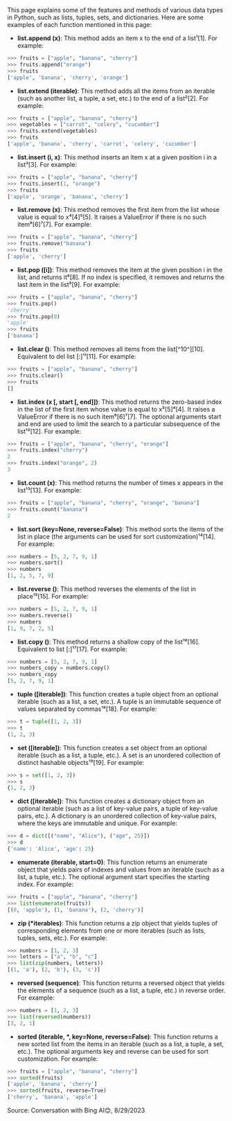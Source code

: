 This page explains some of the features and methods of various data types in Python, such as lists, tuples, sets, and dictionaries. Here are some examples of each function mentioned in this page:

- **list.append (x)**: This method adds an item x to the end of a list¹[1]. For example:

```python
>>> fruits = ["apple", "banana", "cherry"]
>>> fruits.append("orange")
>>> fruits
['apple', 'banana', 'cherry', 'orange']
```

- **list.extend (iterable)**: This method adds all the items from an iterable (such as another list, a tuple, a set, etc.) to the end of a list²[2]. For example:

```python
>>> fruits = ["apple", "banana", "cherry"]
>>> vegetables = ["carrot", "celery", "cucumber"]
>>> fruits.extend(vegetables)
>>> fruits
['apple', 'banana', 'cherry', 'carrot', 'celery', 'cucumber']
```

- **list.insert (i, x)**: This method inserts an item x at a given position i in a list³[3]. For example:

```python
>>> fruits = ["apple", "banana", "cherry"]
>>> fruits.insert(1, "orange")
>>> fruits
['apple', 'orange', 'banana', 'cherry']
```

- **list.remove (x)**: This method removes the first item from the list whose value is equal to x⁴[4]⁵[5]. It raises a ValueError if there is no such item⁶[6]⁷[7]. For example:

```python
>>> fruits = ["apple", "banana", "cherry"]
>>> fruits.remove("banana")
>>> fruits
['apple', 'cherry']
```

- **list.pop ([i])**: This method removes the item at the given position i in the list, and returns it⁸[8]. If no index is specified, it removes and returns the last item in the list⁹[9]. For example:

```python
>>> fruits = ["apple", "banana", "cherry"]
>>> fruits.pop()
'cherry'
>>> fruits.pop(0)
'apple'
>>> fruits
['banana']
```

- **list.clear ()**: This method removes all items from the list[^10^][10]. Equivalent to del list [:]¹¹[11]. For example:

```python
>>> fruits = ["apple", "banana", "cherry"]
>>> fruits.clear()
>>> fruits
[]
```

- **list.index (x [, start [, end]])**: This method returns the zero-based index in the list of the first item whose value is equal to x⁵[5]⁴[4]. It raises a ValueError if there is no such item⁶[6]⁷[7]. The optional arguments start and end are used to limit the search to a particular subsequence of the list¹²[12]. For example:

```python
>>> fruits = ["apple", "banana", "cherry", "orange"]
>>> fruits.index("cherry")
2
>>> fruits.index("orange", 2)
3
```

- **list.count (x)**: This method returns the number of times x appears in the list¹³[13]. For example:

```python
>>> fruits = ["apple", "banana", "cherry", "orange", "banana"]
>>> fruits.count("banana")
2
```

- **list.sort (key=None, reverse=False)**: This method sorts the items of the list in place (the arguments can be used for sort customization)¹⁴[14]. For example:

```python
>>> numbers = [5, 2, 7, 9, 1]
>>> numbers.sort()
>>> numbers
[1, 2, 5, 7, 9]
```

- **list.reverse ()**: This method reverses the elements of the list in place¹⁵[15]. For example:

```python
>>> numbers = [5, 2, 7, 9, 1]
>>> numbers.reverse()
>>> numbers
[1, 9, 7, 2, 5]
```

- **list.copy ()**: This method returns a shallow copy of the list¹⁶[16]. Equivalent to list [:]¹⁷[17]. For example:

```python
>>> numbers = [5, 2, 7, 9, 1]
>>> numbers_copy = numbers.copy()
>>> numbers_copy
[5, 2, 7, 9, 1]
```

- **tuple ([iterable])**: This function creates a tuple object from an optional iterable (such as a list, a set, etc.). A tuple is an immutable sequence of values separated by commas¹⁸[18]. For example:

```python
>>> t = tuple([1, 2, 3])
>>> t
(1, 2, 3)
```

- **set ([iterable])**: This function creates a set object from an optional iterable (such as a list, a tuple, etc.). A set is an unordered collection of distinct hashable objects¹⁹[19]. For example:

```python
>>> s = set([1, 2, 3])
>>> s
{1, 2, 3}
```

- **dict ([iterable])**: This function creates a dictionary object from an optional iterable (such as a list of key-value pairs, a tuple of key-value pairs, etc.). A dictionary is an unordered collection of key-value pairs, where the keys are immutable and unique. For example:

```python
>>> d = dict([("name", "Alice"), ("age", 25)])
>>> d
{'name': 'Alice', 'age': 25}
```

- **enumerate (iterable, start=0)**: This function returns an enumerate object that yields pairs of indexes and values from an iterable (such as a list, a tuple, etc.). The optional argument start specifies the starting index. For example:

```python
>>> fruits = ["apple", "banana", "cherry"]
>>> list(enumerate(fruits))
[(0, 'apple'), (1, 'banana'), (2, 'cherry')]
```

- **zip (*iterables)**: This function returns a zip object that yields tuples of corresponding elements from one or more iterables (such as lists, tuples, sets, etc.). For example:

```python
>>> numbers = [1, 2, 3]
>>> letters = ["a", "b", "c"]
>>> list(zip(numbers, letters))
[(1, 'a'), (2, 'b'), (3, 'c')]
```

- **reversed (sequence)**: This function returns a reversed object that yields the elements of a sequence (such as a list, a tuple, etc.) in reverse order. For example:

```python
>>> numbers = [1, 2, 3]
>>> list(reversed(numbers))
[3, 2, 1]
```

- **sorted (iterable, *, key=None, reverse=False)**: This function returns a new sorted list from the items in an iterable (such as a list, a tuple, a set, etc.). The optional arguments key and reverse can be used for sort customization. For example:

```python
>>> fruits = ["apple", "banana", "cherry"]
>>> sorted(fruits)
['apple', 'banana', 'cherry']
>>> sorted(fruits, reverse=True)
['cherry', 'banana', 'apple']
```



Source: Conversation with Bing AI😊, 8/29/2023
